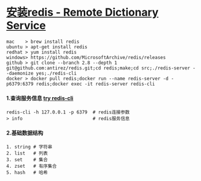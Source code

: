 
# **[安装redis - Remote Dictionary Service](http://redis.io)**

~~~
mac    > brew install redis
ubuntu > apt-get install redis
redhat > yum install redis
windows> https://github.com/MicrosoftArchive/redis/releases
github > git clone --branch 2.8 --depth 1 git@github.com:antirez/redis.git;cd redis;make;cd src;./redis-server --daemonize yes;./redis-cli
docker > docker pull redis;docker run --name redis-server -d -p6379:6379 redis;docker exec -it redis-server redis-cli
~~~

####  1.查询服务信息 [try redis-cli](http://try.redis.io)

~~~
redis-cli -h 127.0.0.1 -p 6379  # redis连接参数
> info                          # redis服务信息
~~~

####  2.基础数据结构

~~~
1. string # 字符串
2. list   # 列表
3. set    # 集合
4. zset   # 有序集合
5. hash   # 哈希
~~~


